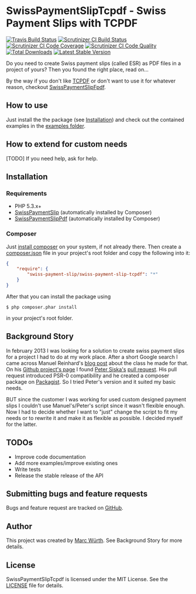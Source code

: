 SwissPaymentSlipTcpdf - Swiss Payment Slips with TCPDF
======================================================

[![Travis Build Status](https://travis-ci.org/ravage84/SwissPaymentSlipTcpdf.png?branch=master)](https://travis-ci.org/ravage84/SwissPaymentSlipTcpdf)
[![Scrutinizer CI Build Status](https://scrutinizer-ci.com/g/ravage84/SwissPaymentSlipTcpdf/badges/build.png?b=master)](https://scrutinizer-ci.com/g/ravage84/SwissPaymentSlipTcpdf/build-status/master)
[![Scrutinizer CI Code Coverage](https://scrutinizer-ci.com/g/ravage84/SwissPaymentSlipTcpdf/badges/coverage.png?b=master)](https://scrutinizer-ci.com/g/ravage84/SwissPaymentSlipTcpdf/?branch=master)
[![Scrutinizer CI Code Quality](https://scrutinizer-ci.com/g/ravage84/SwissPaymentSlipTcpdf/badges/quality-score.png?b=master)](https://scrutinizer-ci.com/g/ravage84/SwissPaymentSlipTcpdf/?branch=master)
[![Total Downloads](https://poser.pugx.org/swiss-payment-slip/swiss-payment-slip-tcpdf/d/total.png)](https://packagist.org/packages/swiss-payment-slip/swiss-payment-slip-tcpdf)
[![Latest Stable Version](https://poser.pugx.org/swiss-payment-slip/swiss-payment-slip-tcpdf/v/stable.png)](https://packagist.org/packages/swiss-payment-slip/swiss-payment-slip-tcpdf)

Do you need to create Swiss payment slips (called ESR) as PDF files in a project of yours?
Then you found the right place, read on...

By the way if you don't like [TCPDF](http://www.tcpdf.org/) or don't want to use it for whatever reason,
checkout [SwissPaymentSlipFpdf](https://github.com/ravage84/SwissPaymentSlipFpdf/).

How to use
----------

Just install the the package (see [Installation](https://github.com/ravage84/SwissPaymentSlipTcpdf#installation))
and check out the contained examples in the
[examples folder](https://github.com/ravage84/SwissPaymentSlipTcpdf/tree/master/examples).

How to extend for custom needs
------------------------------

[TODO]
If you need help, ask for help.

Installation
------------

### Requirements

- PHP 5.3.x+
- [SwissPaymentSlip](https://github.com/ravage84/SwissPaymentSlip/) (automatically installed by Composer)
- [SwissPaymentSlipPdf](https://github.com/ravage84/SwissPaymentSlipPdf/) (automatically installed by Composer)

### Composer

Just [install composer](http://getcomposer.org/doc/00-intro.md#system-requirements) on your system, if not already there.
Then create a [composer.json](http://getcomposer.org/doc/04-schema.md) file in your project's root folder
and copy the following into it:

```JSON
{
    "require": {
        "swiss-payment-slip/swiss-payment-slip-tcpdf": "*"
    }
}
```

After that you can install the package using

    $ php composer.phar install

in your project's root folder.

Background Story
----------------

In february 2013 I was looking for a solution to create swiss payment slips for a project I had to do at my work place.
After a short Google search I came across Manuel Reinhard's
[blog post](http://sprain.ch/blog/downloads/class-esr-besr-einzahlungsschein-php/) about the class he made for that.
On his [Github project's page](https://github.com/sprain/class.Einzahlungsschein.php) I found
[Peter Siska's](https://github.com/peschee) [pull request](https://github.com/sprain/class.Einzahlungsschein.php/pull/5).
His pull request introduced PSR-0 compatibility and he created a composer package on [Packagist](http://packagist.org/).
So I tried Peter's version and it suited my basic needs.

BUT since the customer I was working for used custom designed payment slips I couldn't use Manuel's/Peter's script
since it wasn't flexible enough.
Now I had to decide whether I want to "just" change the script to fit my needs or to rewrite it and
make it as flexible as possible.
I decided myself for the latter.

TODOs
-----

- Improve code documentation
- Add more examples/improve existing ones
- Write tests
- Release the stable release of the API

Submitting bugs and feature requests
------------------------------------

Bugs and feature request are tracked on [GitHub](https://github.com/ravage84/SwissPaymentSlipTcpdf/issues).

Author
------

This project was created by [Marc Würth](https://github.com/ravage84).
See Background Story for more details.

License
-------

SwissPaymentSlipTcpdf is licensed under the MIT License.
See the [LICENSE](https://github.com/ravage84/SwissPaymentSlipTcpdf/blob/master/LICENSE) file for details.
